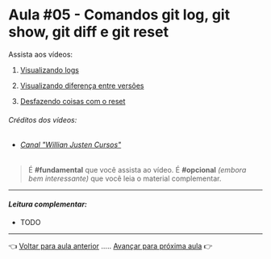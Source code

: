 # Aula #05 - Comandos git log, git show, git diff e git reset

Assista aos vídeos:

  1. [Visualizando logs](https://www.youtube.com/watch?v=VduHyuwVna8)

  1. [Visualizando diferença entre versões](https://www.youtube.com/watch?v=MkhAgAPz3aE)

  1. [Desfazendo coisas com o reset](https://www.youtube.com/watch?v=FUOjLcYSj2s)    

###### _Créditos dos vídeos:_
- ###### [Canal "Willian Justen Cursos"](https://www.youtube.com/c/WillianJustenCursos)    

> É **#fundamental** que você assista ao vídeo. É **#opcional** _(embora bem interessante)_ que você leia o material complementar.

---

#### _Leitura complementar:_
* TODO

---

👈 [Voltar para aula anterior](../aula04/aula.md) ..... [Avançar para próxima aula](../aula06/aula.md) 👉
  